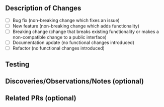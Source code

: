 <!--- Provide a one-line summary of your changes in the Title above. -->

## Description of Changes
<!--- Indicate the types of changes introduced by this PR. Mark all applicable boxes
      with an `x`. -->
- [ ] Bug fix (non-breaking change which fixes an issue)
- [ ] New feature (non-breaking change which adds functionality)
- [ ] Breaking change (change that breaks existing functionality or makes a non-compatible change to a public interface)
- [ ] Documentation update (no functional changes introduced)
- [ ] Refactor (no functional changes introduced)

<!--- Include a summary of your changes -->


<!--- Attach one of the following labels to the PR, for the release draft
- 'type: bug'
- 'type: maintenance'
- 'type: docs'
- 'type: dependencies'
- 'type: security'
- 'type: breaking'
- 'type: feature'
-->

## Testing
<!--- Describe how this change was tested -->

## Discoveries/Observations/Notes (optional)
<!--- Provide additional context that may be relevant for reviewers, e.g. underlying
      assumptions, areas of the code or logic that require particular attention,
      interpretations/conclusions drawn from results, etc -->

## Related PRs (optional)
